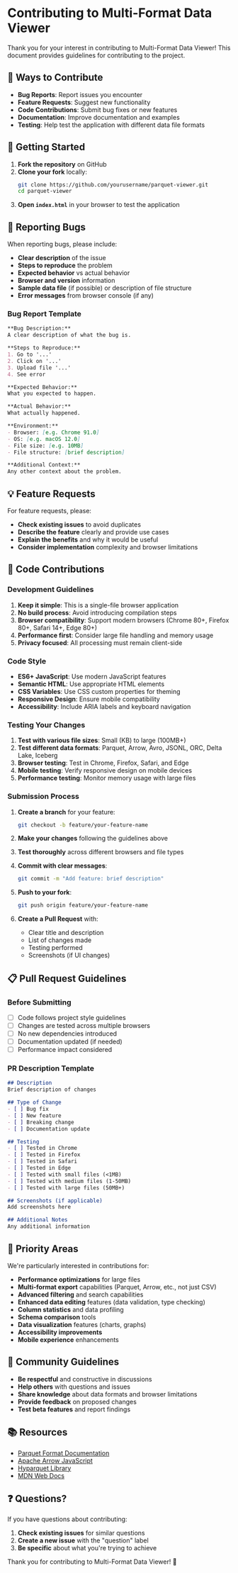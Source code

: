 # Contributing to Multi-Format Data Viewer

Thank you for your interest in contributing to Multi-Format Data Viewer! This document provides guidelines for contributing to the project.

## 🌟 Ways to Contribute

- **Bug Reports**: Report issues you encounter
- **Feature Requests**: Suggest new functionality
- **Code Contributions**: Submit bug fixes or new features
- **Documentation**: Improve documentation and examples
- **Testing**: Help test the application with different data file formats

## 🚀 Getting Started

1. **Fork the repository** on GitHub
2. **Clone your fork** locally:
   ```bash
   git clone https://github.com/yourusername/parquet-viewer.git
   cd parquet-viewer
   ```
3. **Open `index.html`** in your browser to test the application

## 🐛 Reporting Bugs

When reporting bugs, please include:

- **Clear description** of the issue
- **Steps to reproduce** the problem
- **Expected behavior** vs actual behavior
- **Browser and version** information
- **Sample data file** (if possible) or description of file structure
- **Error messages** from browser console (if any)

### Bug Report Template

```markdown
**Bug Description:**
A clear description of what the bug is.

**Steps to Reproduce:**
1. Go to '...'
2. Click on '...'
3. Upload file '...'
4. See error

**Expected Behavior:**
What you expected to happen.

**Actual Behavior:**
What actually happened.

**Environment:**
- Browser: [e.g. Chrome 91.0]
- OS: [e.g. macOS 12.0]
- File size: [e.g. 10MB]
- File structure: [brief description]

**Additional Context:**
Any other context about the problem.
```

## 💡 Feature Requests

For feature requests, please:

- **Check existing issues** to avoid duplicates
- **Describe the feature** clearly and provide use cases
- **Explain the benefits** and why it would be useful
- **Consider implementation** complexity and browser limitations

## 🔧 Code Contributions

### Development Guidelines

1. **Keep it simple**: This is a single-file browser application
2. **No build process**: Avoid introducing compilation steps
3. **Browser compatibility**: Support modern browsers (Chrome 80+, Firefox 80+, Safari 14+, Edge 80+)
4. **Performance first**: Consider large file handling and memory usage
5. **Privacy focused**: All processing must remain client-side

### Code Style

- **ES6+ JavaScript**: Use modern JavaScript features
- **Semantic HTML**: Use appropriate HTML elements
- **CSS Variables**: Use CSS custom properties for theming
- **Responsive Design**: Ensure mobile compatibility
- **Accessibility**: Include ARIA labels and keyboard navigation

### Testing Your Changes

1. **Test with various file sizes**: Small (KB) to large (100MB+)
2. **Test different data formats**: Parquet, Arrow, Avro, JSONL, ORC, Delta Lake, Iceberg
3. **Browser testing**: Test in Chrome, Firefox, Safari, and Edge
4. **Mobile testing**: Verify responsive design on mobile devices
5. **Performance testing**: Monitor memory usage with large files

### Submission Process

1. **Create a branch** for your feature:
   ```bash
   git checkout -b feature/your-feature-name
   ```

2. **Make your changes** following the guidelines above

3. **Test thoroughly** across different browsers and file types

4. **Commit with clear messages**:
   ```bash
   git commit -m "Add feature: brief description"
   ```

5. **Push to your fork**:
   ```bash
   git push origin feature/your-feature-name
   ```

6. **Create a Pull Request** with:
   - Clear title and description
   - List of changes made
   - Testing performed
   - Screenshots (if UI changes)

## 📋 Pull Request Guidelines

### Before Submitting

- [ ] Code follows project style guidelines
- [ ] Changes are tested across multiple browsers
- [ ] No new dependencies introduced
- [ ] Documentation updated (if needed)
- [ ] Performance impact considered

### PR Description Template

```markdown
## Description
Brief description of changes

## Type of Change
- [ ] Bug fix
- [ ] New feature
- [ ] Breaking change
- [ ] Documentation update

## Testing
- [ ] Tested in Chrome
- [ ] Tested in Firefox
- [ ] Tested in Safari
- [ ] Tested in Edge
- [ ] Tested with small files (<1MB)
- [ ] Tested with medium files (1-50MB)
- [ ] Tested with large files (50MB+)

## Screenshots (if applicable)
Add screenshots here

## Additional Notes
Any additional information
```

## 🎯 Priority Areas

We're particularly interested in contributions for:

- **Performance optimizations** for large files
- **Multi-format export** capabilities (Parquet, Arrow, etc., not just CSV)
- **Advanced filtering** and search capabilities
- **Enhanced data editing** features (data validation, type checking)
- **Column statistics** and data profiling
- **Schema comparison** tools
- **Data visualization** features (charts, graphs)
- **Accessibility improvements**
- **Mobile experience** enhancements

## 🤝 Community Guidelines

- **Be respectful** and constructive in discussions
- **Help others** with questions and issues
- **Share knowledge** about data formats and browser limitations
- **Provide feedback** on proposed changes
- **Test beta features** and report findings

## 📚 Resources

- [Parquet Format Documentation](https://parquet.apache.org/docs/)
- [Apache Arrow JavaScript](https://arrow.apache.org/docs/js/)
- [Hyparquet Library](https://github.com/hyparam/hyparquet)
- [MDN Web Docs](https://developer.mozilla.org/en-US/)

## ❓ Questions?

If you have questions about contributing:

1. **Check existing issues** for similar questions
2. **Create a new issue** with the "question" label
3. **Be specific** about what you're trying to achieve

Thank you for contributing to Multi-Format Data Viewer! 🎉